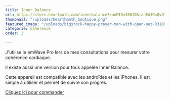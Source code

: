 ```yaml
---
title: Inner Balance
url: https://store.heartmath.com/innerbalance?ranMID=35610&ranEAID=QvO7r5UrhsQ&ranSiteID=QvO7r5UrhsQ-10otUizVWfWK81ikFNHUTw&vjolly14=733039
thumbnail: "/uploads/hearthmath_boutique.png"
featured_image: "/uploads/bigstock-happy-prayer-man-with-open-out-331894729.jpg"
categorie: Coherence
order: 3

---
```

J'utilise le emWave Pro lors de mes consultations pour mesurer votre cohérence cardiaque. 

Il existe aussi une version pour tous appelée Inner Balance. 

Cette appareil est compatible avec les androïdes et les iPhones. Il est simple à utiliser et permet de suivre son progrès. 

[Cliquez ici pour commander](https://store.heartmath.com/innerbalance?ranMID=35610&ranEAID=QvO7r5UrhsQ&ranSiteID=QvO7r5UrhsQ-10otUizVWfWK81ikFNHUTw&vjolly14=733039)